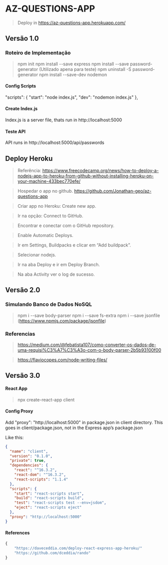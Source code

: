# AZ-QUESTIONS-APP

> Deploy in https://az-questions-app.herokuapp.com/

## Versão 1.0

### Roteiro de Implementação

> npm init
> npm install --save express
> npm install --save password-generator (Utilizado apena para teste)
> npm uninstall -S password-generator
> npm install --save-dev nodemon

#### Config Scripts

"scripts": {
  "start": "node index.js",
  "dev": "nodemon index.js"
},

#### Create Index.js

Index.js is a server file, thats run in http://localhost:5000

#### Teste API

API runs in http://localhost:5000/api/passwords


## Deploy Heroku
> Referência: https://www.freecodecamp.org/news/how-to-deploy-a-nodejs-app-to-heroku-from-github-without-installing-heroku-on-your-machine-433bec770efe/

> Hospedar o app no github.
https://github.com/Jonathan-geo/az-questions-app

> Criar app no Heroku: Create new app.

> Ir na opção: Connect to GitHub.

> Encontrar e conectar com o GitHub repository.

> Enable Automatic Deploys.

> Ir em  Settings, Buildpacks e clicar em  “Add buildpack”.

> Selecionar nodejs.

> Ir na aba Deploy e ir em Deploy Branch.

> Na aba Activity ver o log de sucesso.




## Versão 2.0

### Simulando Banco de Dados NoSQL

> npm i --save body-parser
> npm i --save fs-extra
> npm i --save jsonfile (https://www.npmjs.com/package/jsonfile)

### Referencias

> https://medium.com/@febatista107/como-converter-os-dados-de-uma-requisi%C3%A7%C3%A3o-com-o-body-parser-2b5b93100f00

> https://flaviocopes.com/node-writing-files/









## Versão 3.0

#### React App

> npx create-react-app client

#### Config Proxy

Add "proxy": "http://localhost:5000" in package.json in client directory.
This goes in client/package.json, not in the Express app’s package.json

Like this: 

```json
{
  "name": "client",
  "version": "0.1.0",
  "private": true,
  "dependencies": {
    "react": "^16.3.2",
    "react-dom": "^16.3.2",
    "react-scripts": "1.1.4"
  },
  "scripts": {
    "start": "react-scripts start",
    "build": "react-scripts build",
    "test": "react-scripts test --env=jsdom",
    "eject": "react-scripts eject"
  },
  "proxy": "http://localhost:5000"
}

```





#### References 
```javaScript
{
    "https://daveceddia.com/deploy-react-express-app-heroku/"
    "https://github.com/dceddia/rando"
}
```